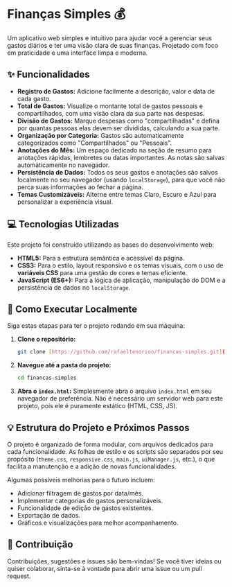 # Finanças Simples 💰

Um aplicativo web simples e intuitivo para ajudar você a gerenciar seus gastos diários e ter uma visão clara de suas finanças. Projetado com foco em praticidade e uma interface limpa e moderna.

## ✨ Funcionalidades

- **Registro de Gastos:** Adicione facilmente a descrição, valor e data de cada gasto.
- **Total de Gastos:** Visualize o montante total de gastos pessoais e compartilhados, com uma visão clara da sua parte nas despesas.
- **Divisão de Gastos:** Marque despesas como "compartilhadas" e defina por quantas pessoas elas devem ser divididas, calculando a sua parte.
- **Organização por Categoria:** Gastos são automaticamente categorizados como "Compartilhados" ou "Pessoais".
- **Anotações do Mês:** Um espaço dedicado na seção de resumo para anotações rápidas, lembretes ou datas importantes. As notas são salvas automaticamente no navegador.
- **Persistência de Dados:** Todos os seus gastos e anotações são salvos localmente no seu navegador (usando `localStorage`), para que você não perca suas informações ao fechar a página.
- **Temas Customizáveis:** Alterne entre temas Claro, Escuro e Azul para personalizar a experiência visual.

## 💻 Tecnologias Utilizadas

Este projeto foi construído utilizando as bases do desenvolvimento web:

- **HTML5:** Para a estrutura semântica e acessível da página.
- **CSS3:** Para o estilo, layout responsivo e os temas visuais, com o uso de **variáveis CSS** para uma gestão de cores e temas eficiente.
- **JavaScript (ES6+):** Para a lógica de aplicação, manipulação do DOM e a persistência de dados no `localStorage`.

## 🚀 Como Executar Localmente

Siga estas etapas para ter o projeto rodando em sua máquina:

1.  **Clone o repositório:**

    ```bash
    git clone [https://github.com/rafaeltenorioo/financas-simples.git](https://github.com/rafaeltenorioo/financas-simples.git)
    ```

2.  **Navegue até a pasta do projeto:**

    ```bash
    cd financas-simples
    ```

3.  **Abra o `index.html`:**
    Simplesmente abra o arquivo `index.html` em seu navegador de preferência. Não é necessário um servidor web para este projeto, pois ele é puramente estático (HTML, CSS, JS).

## 💡 Estrutura do Projeto e Próximos Passos

O projeto é organizado de forma modular, com arquivos dedicados para cada funcionalidade. As folhas de estilo e os scripts são separados por seu propósito (`theme.css`, `responsive.css`, `main.js`, `uiManager.js`, etc.), o que facilita a manutenção e a adição de novas funcionalidades.

Algumas possíveis melhorias para o futuro incluem:

- Adicionar filtragem de gastos por data/mês.
- Implementar categorias de gastos personalizáveis.
- Funcionalidade de edição de gastos existentes.
- Exportação de dados.
- Gráficos e visualizações para melhor acompanhamento.

## 🤝 Contribuição

Contribuições, sugestões e issues são bem-vindas! Se você tiver ideias ou quiser colaborar, sinta-se à vontade para abrir uma issue ou um pull request.
